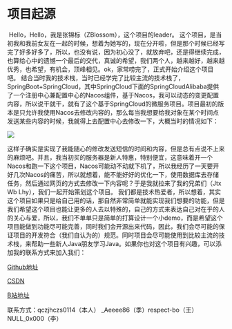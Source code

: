 # 项目起源

​	Hello，Hello，我是张锦标（ZBlossom），这个项目的leader。
​	这个项目，是当初我和我前女友在一起的时候，想着为她写的，现在分开啦，但是那个时候已经写完了好多好多了，所以，也没有说，因为初心没了，就放弃吧，还是得继续完成，也算给心中的遗憾一个最后的交代，
​	真诚的希望，我们两个人，越来越好，越来越优秀，也希望，有机会，顶峰相见。
​	ok，家常唠完了，正式开始介绍这个项目吧。
​	结合当时我的技术栈，当时已经学完了比较主流的技术栈了，SpringBoot+SpringCloud，其中SpringCloud下面的SpringCloudAlibaba提供了一个注册中心兼配置中心的Nacos组件，基于Nacos，我可以动态的变更配置内容，所以说干就干，就有了这个基于SpringCloud的微服务项目。
​	项目最初的版本是只允许我使用Nacos去修改内容的，那么每当我想要给我对象在某个时间点发送某些内容的时候，我就得上去配置中心去修改一下，大概当时的情况如下：

![](https://www.notion.so/image/https%3A%2F%2Fcdn.nlark.com%2Fyuque%2F0%2F2023%2Fpng%2F34806522%2F1677068469585-95d54a13-26b8-4d77-b3f0-ed20a23290e9.png?id=87038bda-c295-4388-8fd1-21249636b94c&table=block&spaceId=b64c4d64-f403-4087-86e0-a1e8fdb8361f&width=2000&userId=c25e5a34-6e8a-4a43-ba9f-f420d2f8d2b7&cache=v2)

​	这样子确实是实现了我能随心的修改发送短信的时间和内容，但是总有点说不上来的麻烦吧。并且，我当初买的服务器是新人特惠，特别便宜，这意味着开一个Nacos和跑一下这个项目，Nacos可能动不动就下机了，所以我经历了一天要开好几次Nacos的痛苦，所以就想着，能不能好好的优化一下，使用数据库去存储任务，然后通过网页的方式去修改一下内容呢？
​	于是我就拉来了我的兄弟们（Jtx Wb Lhy），我们一起开始策划这个项目。
​	我们都是技术热爱者，所以想着，其实这个项目如果只是给自己用的话，那自然非常简单就能实现我们想要的功能，但是我们希望这个项目也能让更多的人去以特殊的，自己的方式来表达自己对在乎的人的关心与爱，所以，我们不单单只是简单的打算设计一个小demo，而是希望这个项目能做到功能尽可能完善，同时我们会开源出来代码，因此，我们会尽可能的保证项目的开发符合（我们自认为的）规范。
​	同时项目会尽可能使用到比较主流的技术栈，来帮助一些新人Java朋友学习Java。
​	如果你也对这个项目有兴趣，可以添加我的联系方式来加入我们：

[Github地址](https://github.com/ZzloveLixh/Towelove)

[CSDN](https://blog.csdn.net/Zhangsama1?type=bbs)

[B站地址](https://space.bilibili.com/141176332?spm_id_from=333.1007.0.0)

联系方式：qczjhczs0114（本人） _Aeeee86（季）respect-bo（王） NULL_0x000（李）